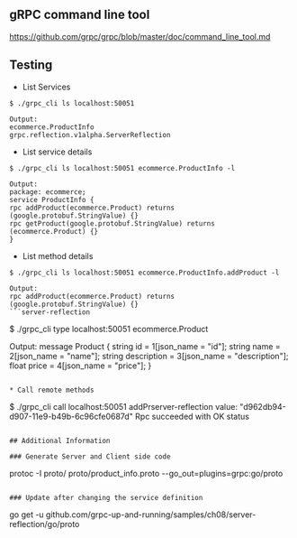 ## gRPC command line tool
https://github.com/grpc/grpc/blob/master/doc/command_line_tool.md


## Testing

* List Services

```
$ ./grpc_cli ls localhost:50051

Output:
ecommerce.ProductInfo
grpc.reflection.v1alpha.ServerReflection
```

* List service details

```
$ ./grpc_cli ls localhost:50051 ecommerce.ProductInfo -l

Output:
package: ecommerce;
service ProductInfo {
rpc addProduct(ecommerce.Product) returns (google.protobuf.StringValue) {}
rpc getProduct(google.protobuf.StringValue) returns (ecommerce.Product) {}
}
```

* List method details

```
$ ./grpc_cli ls localhost:50051 ecommerce.ProductInfo.addProduct -l

Output:
rpc addProduct(ecommerce.Product) returns (google.protobuf.StringValue) {}
```server-reflection
```
$ ./grpc_cli type localhost:50051 ecommerce.Product

Output:
message Product {
string id = 1[json_name = "id"];
string name = 2[json_name = "name"];
string description = 3[json_name = "description"];
float price = 4[json_name = "price"];
}
```

* Call remote methods
```
$ ./grpc_cli call localhost:50051 addPrserver-reflection
value: "d962db94-d907-11e9-b49b-6c96cfe0687d"
Rpc succeeded with OK status
```

## Additional Information

### Generate Server and Client side code
```
protoc -I proto/ proto/product_info.proto --go_out=plugins=grpc:go/proto
```

### Update after changing the service definition
```
go get -u github.com/grpc-up-and-running/samples/ch08/server-reflection/go/proto
```
